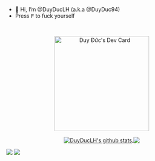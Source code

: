 - 👋 Hi, I’m @DuyDucLH (a.k.a @DuyDuc94)
- Press <kbd>F</kbd> to fuck yourself
<br>
<p align="center">
  <a href="https://app.daily.dev/duyduc94">
    <img src="https://api.daily.dev/devcards/973512fc4b2940248b19a0c50df3fb74.png?r=v25" width="250" alt="Duy Đức's Dev Card"/>
  </a>
</p>
<p align="center">
<a href="https://github.com/DuyDucLH/github-readme-stats">
  <img align="center" src="https://github-readme-stats.vercel.app/api?username=DuyDucLH&&hide=stars,issues&custom_title=My+Github+Stats&show_icons=true&rank_icon=github&theme=buefy" alt="DuyDucLH's github stats" />
</a>
  <a href="https://github.com/DuyDucLH/github-readme-stats">
    <img align="center" src="https://github-readme-stats.vercel.app/api/top-langs/?username=DuyDucLH&layout=compact&theme=buefy" />
  </a>
</p>

![](https://hit.yhype.me/github/profile?user_id=117431803)
![](https://komarev.com/ghpvc/?username=DuyDucLH&style=plastic&label=People+Who+Found+Me)
